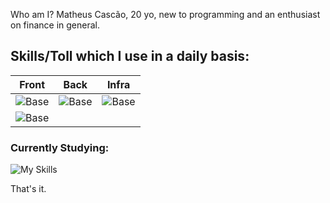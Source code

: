 Who am I?
  Matheus Cascão, 20 yo, new to programming and an enthusiast on finance in general.

## Skills/Toll which I use in a daily basis:
| Front | Back | Infra |
|----------|---------|-----------|
|![Base](https://skillicons.dev/icons?i=js,ts,react)        |![Base](https://skillicons.dev/icons?i=nodejs,express)   |![Base](https://skillicons.dev/icons?i=linux,azure,docker,kubernetes,heroku)   |                     
|![Base](https://skillicons.dev/icons?i=python)
  
### Currently Studying:
![My Skills](https://skillicons.dev/icons?i=java,go,mongo,aws,c,cpp)
  
That's it.
